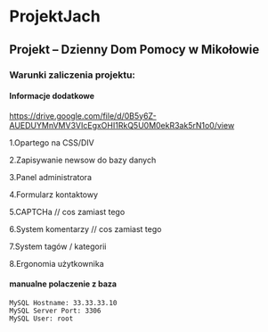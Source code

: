 # ProjektJach
## Projekt –  Dzienny Dom Pomocy w Mikołowie
### Warunki zaliczenia projektu:
#### Informacje dodatkowe
https://drive.google.com/file/d/0B5y6Z-AUEDUYMnVMV3VIcEgxOHI1RkQ5U0M0ekR3ak5rN1o0/view

1.Opartego na CSS/DIV

2.Zapisywanie newsow do bazy danych

3.Panel administratora

4.Formularz kontaktowy

5.CAPTCHa // cos zamiast tego

6.System komentarzy // cos zamiast tego

7.System tagów / kategorii

8.Ergonomia użytkownika


#### manualne polaczenie z baza
    MySQL Hostname: 33.33.33.10
    MySQL Server Port: 3306
    MySQL User: root
